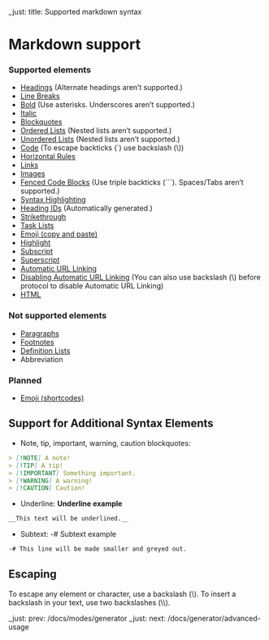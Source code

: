 _just: title: Supported markdown syntax
# Markdown support
### Supported elements
- [Headings](https://www.markdownguide.org/basic-syntax/#headings) (Alternate headings aren’t supported.)
- [Line Breaks](https://www.markdownguide.org/basic-syntax/#line-breaks)
- [Bold](https://www.markdownguide.org/basic-syntax/#bold) (Use asterisks. Underscores aren’t supported.)
- [Italic](https://www.markdownguide.org/basic-syntax/#italic)
- [Blockquotes](https://www.markdownguide.org/basic-syntax/#blockquotes-1)
- [Ordered Lists](https://www.markdownguide.org/basic-syntax/#ordered-lists) (Nested lists aren’t supported.)
- [Unordered Lists](https://www.markdownguide.org/basic-syntax/#unordered-lists) (Nested lists aren’t supported.)
- [Code](https://www.markdownguide.org/basic-syntax/#code) (To escape backticks (\`) use backslash (\\))
- [Horizontal Rules](https://www.markdownguide.org/basic-syntax/#horizontal-rules)
- [Links](https://www.markdownguide.org/basic-syntax/#links)
- [Images](https://www.markdownguide.org/basic-syntax/#images-1)
- [Fenced Code Blocks](https://www.markdownguide.org/extended-syntax/#fenced-code-blocks) (Use triple backticks (\`\`\`). Spaces/Tabs aren’t supported.)
- [Syntax Highlighting](https://www.markdownguide.org/extended-syntax/#syntax-highlighting)
- [Heading IDs](https://www.markdownguide.org/extended-syntax/#heading-ids) (Automatically generated.)
- [Strikethrough](https://www.markdownguide.org/extended-syntax/#strikethrough)
- [Task Lists](https://www.markdownguide.org/extended-syntax/#task-lists)
- [Emoji (copy and paste)](https://www.markdownguide.org/extended-syntax/#copying-and-pasting-emoji)
- [Highlight](https://www.markdownguide.org/extended-syntax/#highlight)
- [Subscript](https://www.markdownguide.org/extended-syntax/#subscript)
- [Superscript](https://www.markdownguide.org/extended-syntax/#superscript)
- [Automatic URL Linking](https://www.markdownguide.org/extended-syntax/#automatic-url-linking)
- [Disabling Automatic URL Linking](https://www.markdownguide.org/extended-syntax/#disabling-automatic-url-linking) (You can also use backslash (\\) before protocol to disable Automatic URL Linking)
- [HTML](https://www.markdownguide.org/basic-syntax/#html)

### Not supported elements
- [Paragraphs](https://www.markdownguide.org/basic-syntax/#paragraphs-1)
- [Footnotes](https://www.markdownguide.org/extended-syntax/#footnotes)
- [Definition Lists](https://www.markdownguide.org/extended-syntax/#definition-lists)
- Abbreviation

### Planned
- [Emoji (shortcodes)](https://www.markdownguide.org/extended-syntax/#using-emoji-shortcodes)

## Support for Additional Syntax Elements
- Note, tip, important, warning, caution blockquotes:
```md
> [!NOTE] A note!
> [!TIP] A tip!
> [!IMPORTANT] Something important.
> [!WARNING] A warning!
> [!CAUTION] Caution!
```

- Underline:
__Underline example__
```md
__This text will be underlined.__
```

- Subtext:
-# Subtext example
```md
-# This line will be made smaller and greyed out.
```

## Escaping
To escape any element or character, use a backslash (\\).
To insert a backslash in your text, use two backslashes (\\\\).

_just: prev: /docs/modes/generator
_just: next: /docs/generator/advanced-usage